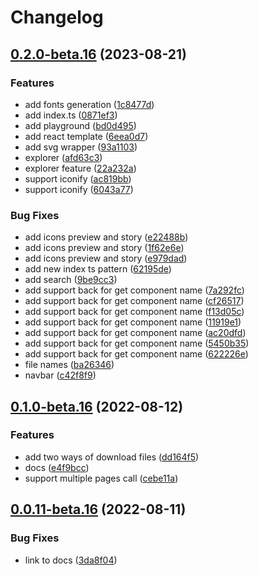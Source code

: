 # Changelog

## [0.2.0-beta.16](https://github.com/figus-cli/figus/compare/v0.1.0-beta.16...v0.2.0-beta.16) (2023-08-21)


### Features

* add fonts generation ([1c8477d](https://github.com/figus-cli/figus/commit/1c8477d2b21233773233891ea2fbe75e2adb5c0d))
* add index.ts ([0871ef3](https://github.com/figus-cli/figus/commit/0871ef34a9f7023f3d071db4dd144ae05a2262dd))
* add playground ([bd0d495](https://github.com/figus-cli/figus/commit/bd0d495ac148c1d85dc8a36a0b93b58433f6dcb0))
* add react template ([6eea0d7](https://github.com/figus-cli/figus/commit/6eea0d7d6ae8f17f1d5022a149b8110dc6f0fb87))
* add svg wrapper ([93a1103](https://github.com/figus-cli/figus/commit/93a1103c0b890ce7078e253cec3b0958091d6650))
* explorer ([afd63c3](https://github.com/figus-cli/figus/commit/afd63c3bc7d3210ee968e36a6c7c95a5c1d81769))
* explorer feature ([22a232a](https://github.com/figus-cli/figus/commit/22a232a774408cd5d2c57a5c673a34ceb7011718))
* support iconify ([ac819bb](https://github.com/figus-cli/figus/commit/ac819bbc7753e5fab64ec5857ce98a0876baeeb1))
* support iconify ([6043a77](https://github.com/figus-cli/figus/commit/6043a77c174c1764cacbf633da0cf5a8cb46dac8))


### Bug Fixes

* add icons preview and story ([e22488b](https://github.com/figus-cli/figus/commit/e22488bf8b02967d0c62b4205f487d81c5577009))
* add icons preview and story ([1f62e6e](https://github.com/figus-cli/figus/commit/1f62e6e64311330dfc5bdd4952977db70636660d))
* add icons preview and story ([e979dad](https://github.com/figus-cli/figus/commit/e979daddfb1aaa6d3adc69ead7536bf83c2c126c))
* add new index ts pattern ([62195de](https://github.com/figus-cli/figus/commit/62195de00ef756c9c522f51f42ee4960ed38bd06))
* add search ([9be9cc3](https://github.com/figus-cli/figus/commit/9be9cc3fd97c852684d2b57ae9228f5056b4cd48))
* add support back for get component name ([7a292fc](https://github.com/figus-cli/figus/commit/7a292fc960aacb0084ce311bf42c376763dfc309))
* add support back for get component name ([cf26517](https://github.com/figus-cli/figus/commit/cf2651712335f11b1a27378ae45958bf7c1e09cc))
* add support back for get component name ([f13d05c](https://github.com/figus-cli/figus/commit/f13d05cfbfa5881284dcc18fc489755e9353d946))
* add support back for get component name ([11919e1](https://github.com/figus-cli/figus/commit/11919e11533ef78d3d476de4eb551b81b0e60ec7))
* add support back for get component name ([ac20dfd](https://github.com/figus-cli/figus/commit/ac20dfd6af5bbf8572673d02c5ceeab8cb3f6963))
* add support back for get component name ([5450b35](https://github.com/figus-cli/figus/commit/5450b355faab27271e29537816c6667b9e5efcdd))
* add support back for get component name ([622226e](https://github.com/figus-cli/figus/commit/622226ee6bc2075452165dffc47cd824fdf33e2b))
* file names ([ba26346](https://github.com/figus-cli/figus/commit/ba263465e7a4ed0f80fd1b92206ae9ebaabb0cc4))
* navbar ([c42f8f9](https://github.com/figus-cli/figus/commit/c42f8f94ef31d05823a6cc32181d548b15e5b787))

## [0.1.0-beta.16](https://github.com/figus-cli/figus/compare/v0.0.11-beta.16...v0.1.0-beta.16) (2022-08-12)


### Features

* add two ways of download files ([dd164f5](https://github.com/figus-cli/figus/commit/dd164f58c995516b3644962db0a317ee51486ac8))
* docs ([e4f9bcc](https://github.com/figus-cli/figus/commit/e4f9bcc1802257c017ae6c6981dab73bda87e93f))
* support multiple pages call ([cebe11a](https://github.com/figus-cli/figus/commit/cebe11a2bd616ae08ac6e4728cc3d097850caa00))

## [0.0.11-beta.16](https://github.com/figus-cli/figus/compare/v0.0.10-beta.16...v0.0.11-beta.16) (2022-08-11)


### Bug Fixes

* link to docs ([3da8f04](https://github.com/figus-cli/figus/commit/3da8f0494605780e426d3a3055878213bd9ffdc6))
